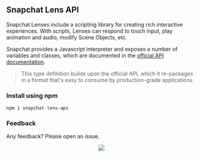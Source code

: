 ## Snapchat Lens API

Snapchat Lenses include a scripting library for creating rich interactive experiences. With scripts, Lenses can respond to touch input, play animation and audio, modify Scene Objects, etc.

Snapchat provides a Javascript interpreter and exposes a number of variables and classes, which are documented in the [official API documentation](https://lensstudio.snapchat.com/api/).

> This type definition builds upon the official API, which it re-packages in a format that's easy to consume by production-grade applications.

### Install using npm

```
npm i snapchat-lens-api
```

### Feedback

Any feedback? Please open an issue.

<p style="text-align: center" align="center">
	<img src="https://github.com/huggingface/snapchat-lens-api/blob/master/logo.png">
</p>
